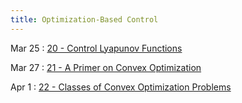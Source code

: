 ```yaml
---
title: Optimization-Based Control
---
```


Mar 25
: [20 - Control Lyapunov Functions](pdfs/Lecture20.pdf)

Mar 27
: [21 - A Primer on Convex Optimization](pdfs/Lecture21.pdf)

Apr 1
: [22 - Classes of Convex Optimization Problems](pdfs/Lecture22.pdf)


